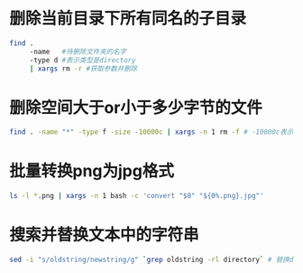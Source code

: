 删除当前目录下所有同名的子目录
============================
```bash
find . 
     -name   #待删除文件夹的名字
     -type d #表示类型是directory
     | xargs rm -r #获取参数并删除
```

删除空间大于or小于多少字节的文件
==============================
```bash
find . -name "*" -type f -size -10000c | xargs -n 1 rm -f # -10000c表示小于10000字节
```

批量转换png为jpg格式
===================
```bash
ls -l *.png | xargs -n 1 bash -c 'convert "$0" "${0%.png}.jpg"'
```

搜索并替换文本中的字符串
=======================
```bash
sed -i "s/oldstring/newstring/g" `grep oldstring -rl directory` # 替换directory下所有文件中oldstring为newstring
```
